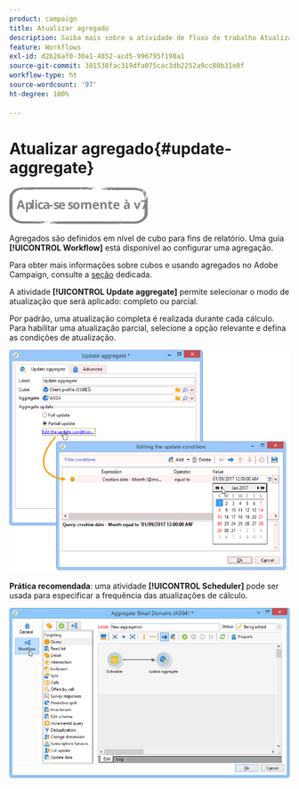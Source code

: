 ```yaml
---
product: campaign
title: Atualizar agregado
description: Saiba mais sobre a atividade de fluxo de trabalho Atualizar agregado
feature: Workflows
exl-id: d2b26af0-30a1-4852-acd5-996795f198a1
source-git-commit: 381538fac319dfa075cac3db2252a9cc80b31e0f
workflow-type: ht
source-wordcount: '97'
ht-degree: 100%

---
```


# Atualizar agregado{#update-aggregate}

![](../../assets/v7-only.svg)

Agregados são definidos em nível de cubo para fins de relatório. Uma guia **[!UICONTROL Workflow]** está disponível ao configurar uma agregação.

Para obter mais informações sobre cubos e usando agregados no Adobe Campaign, consulte a [seção](../../reporting/using/concepts-and-methodology.md#calculating-and-using-aggregates) dedicada.

A atividade **[!UICONTROL Update aggregate]** permite selecionar o modo de atualização que será aplicado: completo ou parcial.

Por padrão, uma atualização completa é realizada durante cada cálculo. Para habilitar uma atualização parcial, selecione a opção relevante e defina as condições de atualização.

![](assets/s_advuser_cube_agregate_05.png)

**Prática recomendada**: uma atividade **[!UICONTROL Scheduler]** pode ser usada para especificar a frequência das atualizações de cálculo.

![](assets/s_advuser_cube_agregate_04.png)
